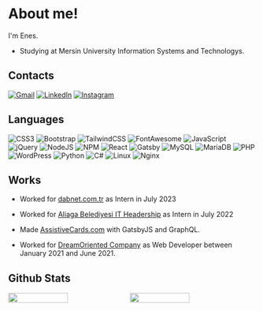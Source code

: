 # About me!

I'm Enes.

- Studying at Mersin University Information Systems and Technologys.

## Contacts

[![Gmail](https://img.shields.io/badge/Gmail-D14836?style=for-the-badge&logo=gmail&logoColor=white)](mailto:enescosanuz@gmail.com)
[![LinkedIn](https://img.shields.io/badge/linkedin-%230077B5.svg?style=for-the-badge&logo=linkedin&logoColor=white)](https://linkedin.com/in/enescosanuz)
[![Instagram](https://img.shields.io/badge/Instagram-%23E4405F.svg?style=for-the-badge&logo=Instagram&logoColor=white)](https://instagram.com/enescosanuz)

## Languages

![CSS3](https://img.shields.io/badge/css3-%231572B6.svg?style=for-the-badge&logo=css3&logoColor=white)
![Bootstrap](https://img.shields.io/badge/bootstrap-%238511FA.svg?style=for-the-badge&logo=bootstrap&logoColor=white)
![TailwindCSS](https://img.shields.io/badge/tailwindcss-%2338B2AC.svg?style=for-the-badge&logo=tailwind-css&logoColor=white)
![FontAwesome](https://img.shields.io/badge/FontAwesome-blue.svg?style=for-the-badge&logo=fontawesome&logoColor=white)
![JavaScript](https://img.shields.io/badge/javascript-%23323330.svg?style=for-the-badge&logo=javascript&logoColor=%23F7DF1E)
![jQuery](https://img.shields.io/badge/jquery-%230769AD.svg?style=for-the-badge&logo=jquery&logoColor=white)
![NodeJS](https://img.shields.io/badge/node.js-6DA55F?style=for-the-badge&logo=node.js&logoColor=white)
![NPM](https://img.shields.io/badge/NPM-%23CB3837.svg?style=for-the-badge&logo=npm&logoColor=white)
![React](https://img.shields.io/badge/react-%2320232a.svg?style=for-the-badge&logo=react&logoColor=%2361DAFB)
![Gatsby](https://img.shields.io/badge/Gatsby-%23663399.svg?style=for-the-badge&logo=gatsby&logoColor=white)
![MySQL](https://img.shields.io/badge/mysql-%2300f.svg?style=for-the-badge&logo=mysql&logoColor=white)
![MariaDB](https://img.shields.io/badge/MariaDB-003545?style=for-the-badge&logo=mariadb&logoColor=white)
![PHP](https://img.shields.io/badge/php-%23777BB4.svg?style=for-the-badge&logo=php&logoColor=white)
![WordPress](https://img.shields.io/badge/WordPress-%23117AC9.svg?style=for-the-badge&logo=WordPress&logoColor=white)
![Python](https://img.shields.io/badge/python-3670A0?style=for-the-badge&logo=python&logoColor=ffdd54)
![C#](https://img.shields.io/badge/c%23-%23239120.svg?style=for-the-badge&logo=c-sharp&logoColor=white)
![Linux](https://img.shields.io/badge/Linux-FCC624?style=for-the-badge&logo=linux&logoColor=black)
![Nginx](https://img.shields.io/badge/nginx-%23009639.svg?style=for-the-badge&logo=nginx&logoColor=white)

## Works

- Worked for [dabnet.com.tr](https://dabnet.com.tr) as Intern in July 2023
  
- Worked for [Aliaga Belediyesi IT Headership](https://www.aliaga.bel.tr) as Intern in July 2022

- Made [AssistiveCards.com](http://assistivecards.com) with GatsbyJS and GraphQL.

- Worked for [DreamOriented Company](https://dreamoriented.org) as Web Developer between January 2021 and June 2021.

## Github Stats

<div style="width: 100%; display: flex;">

<img src="https://github-readme-stats.vercel.app/api?username=enescosanuz&show_icons=true&theme=nightowl" style="width: 49%" />
<img src="https://github-readme-streak-stats.herokuapp.com/?user=enescosanuz&theme=nightowl" style="width: 49%" />
  
</div>

